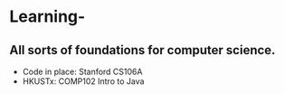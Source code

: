 # Learning-
## All sorts of foundations for computer science.
- Code in place: Stanford CS106A
- HKUSTx: COMP102 Intro to Java 
